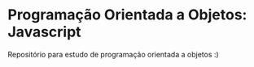 # Programação Orientada a Objetos: Javascript
Repositório para estudo de programação orientada a objetos :)
